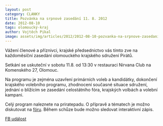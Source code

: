 ```yaml
---
layout: post
category: CLANKY
title: Pozvánka na srpnové zasedání 11. 8. 2012
date: 2012-08-10
tags: olomoucký-kraj
author: Vojtěch Pikal
image: assets/img/articles/2012/2012-08-10-pozvanka-na-srpnove-zasedani-11-08-2012.jpg   #751x422 pixelu
---
```

Vážení členové a příznivci, krajské předsednictvo vás tímto zve na každoměsíční zasedání olomouckého krajského sdružení Pirátů.

Setkání se uskuteční v sobotu 11.8. od 13:30 v restauraci Nirvana Club na Komenského 27, Olomouc.

Na programu je zejména uzavření primárních voleb a kandidátky, dokončení krajského volebního programu, zhodnocení současné situace sdružení, jednání o blížícím se zasedání celostátního fóra, krajských volbách a volební kampani.

Celý program naleznete na priratepadu. O přípravě a tématech je možno diskutovat na [fóru](https://forum.pirati.cz/viewtopic.php?f=80&t=12663). Během schůze bude možno sledovat interaktivní zápis.

[FB událost](https://www.facebook.com/events/164130793722769/)




